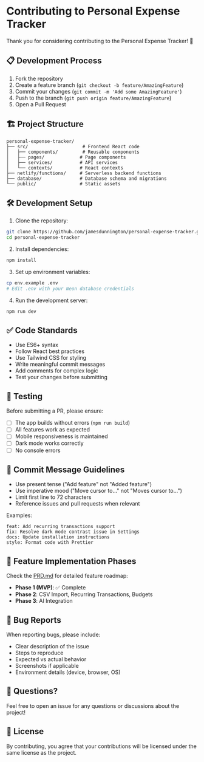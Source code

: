 # Contributing to Personal Expense Tracker

Thank you for considering contributing to the Personal Expense Tracker! 🎉

## 📋 Development Process

1. Fork the repository
2. Create a feature branch (`git checkout -b feature/AmazingFeature`)
3. Commit your changes (`git commit -m 'Add some AmazingFeature'`)
4. Push to the branch (`git push origin feature/AmazingFeature`)
5. Open a Pull Request

## 🏗️ Project Structure

```
personal-expense-tracker/
├── src/                    # Frontend React code
│   ├── components/         # Reusable components
│   ├── pages/             # Page components
│   ├── services/          # API services
│   └── contexts/          # React contexts
├── netlify/functions/     # Serverless backend functions
├── database/              # Database schema and migrations
└── public/                # Static assets
```

## 🛠️ Development Setup

1. Clone the repository:
```bash
git clone https://github.com/jamesdunnington/personal-expense-tracker.git
cd personal-expense-tracker
```

2. Install dependencies:
```bash
npm install
```

3. Set up environment variables:
```bash
cp env.example .env
# Edit .env with your Neon database credentials
```

4. Run the development server:
```bash
npm run dev
```

## ✅ Code Standards

- Use ES6+ syntax
- Follow React best practices
- Use Tailwind CSS for styling
- Write meaningful commit messages
- Add comments for complex logic
- Test your changes before submitting

## 🧪 Testing

Before submitting a PR, please ensure:
- [ ] The app builds without errors (`npm run build`)
- [ ] All features work as expected
- [ ] Mobile responsiveness is maintained
- [ ] Dark mode works correctly
- [ ] No console errors

## 📝 Commit Message Guidelines

- Use present tense ("Add feature" not "Added feature")
- Use imperative mood ("Move cursor to..." not "Moves cursor to...")
- Limit first line to 72 characters
- Reference issues and pull requests when relevant

Examples:
```
feat: Add recurring transactions support
fix: Resolve dark mode contrast issue in Settings
docs: Update installation instructions
style: Format code with Prettier
```

## 🎯 Feature Implementation Phases

Check the [PRD.md](PRD.md) for detailed feature roadmap:
- **Phase 1 (MVP)**: ✅ Complete
- **Phase 2**: CSV Import, Recurring Transactions, Budgets
- **Phase 3**: AI Integration

## 🐛 Bug Reports

When reporting bugs, please include:
- Clear description of the issue
- Steps to reproduce
- Expected vs actual behavior
- Screenshots if applicable
- Environment details (device, browser, OS)

## 💬 Questions?

Feel free to open an issue for any questions or discussions about the project!

## 📄 License

By contributing, you agree that your contributions will be licensed under the same license as the project.

